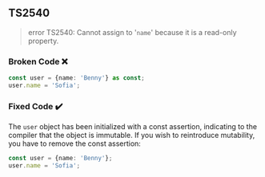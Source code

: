 ## TS2540

> error TS2540: Cannot assign to '`name`' because it is a read-only property.

### Broken Code ❌

```ts
const user = {name: 'Benny'} as const;
user.name = 'Sofia';
```

### Fixed Code ✔️

The `user` object has been initialized with a const assertion, indicating to the compiler that the object is immutable. If you wish to reintroduce mutability, you have to remove the const assertion:

```ts
const user = {name: 'Benny'};
user.name = 'Sofia';
```
